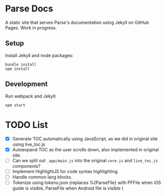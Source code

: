 # Parse Docs

A static site that serves Parse's documentation using Jekyll on GitHub Pages. Work in progress.

## Setup

Install Jekyll and node packages:

```
bundle install
npm install
```

## Development

Run webpack and Jekyll:

```
npm start
```

# TODO List

- [x] Generate TOC automatically using JavaScript, as we did in original site using live_toc.js
- [x] Autoexpand TOC as the user scrolls down, also implemented in original site.
- [ ] Can we split out `_app/main.js` into the original `core.js` and `live_toc.js` components?
- [ ] Implement HighlightJS for code syntax highlighting.
- [ ] Handle common lang blocks.
- [ ] Tokenize using tokens.json (replaces %{ParseFile} with PFFile when iOS guide is visible, ParseFile when Android file is visible )
